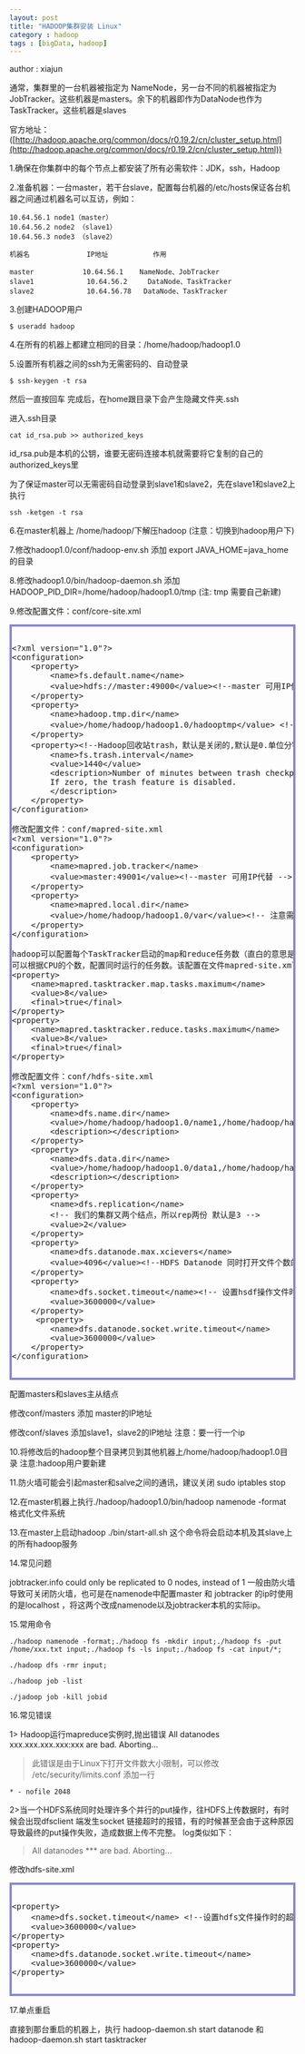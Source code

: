 ```yaml
---
layout: post
title: "HADOOP集群安装 Linux"
category : hadoop
tags : [bigData, hadoop]
---
```

author : xiajun


通常，集群里的一台机器被指定为 NameNode，另一台不同的机器被指定为JobTracker。这些机器是masters。余下的机器即作为DataNode也作为TaskTracker。这些机器是slaves

官方地址：([http://hadoop.apache.org/common/docs/r0.19.2/cn/cluster_setup.html](http://hadoop.apache.org/common/docs/r0.19.2/cn/cluster_setup.html))

1.确保在你集群中的每个节点上都安装了所有必需软件：JDK，ssh，Hadoop

2.准备机器：一台master，若干台slave，配置每台机器的/etc/hosts保证各台机器之间通过机器名可以互访，例如：

    10.64.56.1 node1（master）   
    10.64.56.2 node2 （slave1）   
    10.64.56.3 node3 （slave2）

	机器名              IP地址           作用

	master            10.64.56.1    NameNode、JobTracker
	slave1             10.64.56.2     DataNode、TaskTracker
	slave2             10.64.56.78   DataNode、TaskTracker
3.创建HADOOP用户

    $ useradd hadoop
4.在所有的机器上都建立相同的目录：/home/hadoop/hadoop1.0

5.设置所有机器之间的ssh为无需密码的、自动登录

	$ ssh-keygen -t rsa
然后一直按回车 完成后，在home跟目录下会产生隐藏文件夹.ssh

进入.ssh目录   

	cat id_rsa.pub >> authorized_keys 
 id_rsa.pub是本机的公钥，谁要无密码连接本机就需要将它复制的自己的authorized_keys里

 为了保证master可以无需密码自动登录到slave1和slave2，先在slave1和slave2上执行

	ssh -ketgen -t rsa
6.在master机器上 /home/hadoop/下解压hadoop (注意：切换到hadoop用户下)

7.修改hadoop1.0/conf/hadoop-env.sh 添加 export JAVA_HOME=java_home的目录

8.修改hadoop1.0/bin/hadoop-daemon.sh 添加 HADOOP_PID_DIR=/home/hadoop/hadoop1.0/tmp (注: tmp 需要自己新建)

9.修改配置文件：conf/core-site.xml

<?prettify lang=xml linenums=true?>
<pre class="prettyprint linenums" id="quine" style="border:4px solid #88c">
<xmp>
<?xml version="1.0"?>
<configuration>
	<property>
		<name>fs.default.name</name>
		<value>hdfs://master:49000</value><!--master 可用IP代替 -->
	</property>
	<property>
		<name>hadoop.tmp.dir</name>
		<value>/home/hadoop/hadoop1.0/hadooptmp</value> <!-- 注意需要新建hadooptmp目录 -->
	</property>
	<property><!--Hadoop回收站trash，默认是关闭的,默认是0.单位分钟。这里我设置的是1天（60*24）-->
		<name>fs.trash.interval</name>
		<value>1440</value>
		<description>Number of minutes between trash checkpoints.
		If zero, the trash feature is disabled.
        </description>
	</property>
</configuration>

修改配置文件：conf/mapred-site.xml
<?xml version="1.0"?> 
<configuration> 
	<property> 
		<name>mapred.job.tracker</name> 
		<value>master:49001</value><!--master 可用IP代替 -->
	</property> 
	<property> 
		<name>mapred.local.dir</name> 
		<value>/home/hadoop/hadoop1.0/var</value><!-- 注意需要新建var目录 并附上可执行的权限 重要 -->
	</property> 
</configuration>

hadoop可以配置每个TaskTracker启动的map和reduce任务数（直白的意思是启动多少个线程来同时处理任务）；
可以根据CPU的个数，配置同时运行的任务数。该配置在文件mapred-site.xml中。如果不配置的话，默认个数为2
<property>
	<name>mapred.tasktracker.map.tasks.maximum</name>
	<value>8</value>
	<final>true</final>
</property>
<property>
	<name>mapred.tasktracker.reduce.tasks.maximum</name>
	<value>8</value>
	<final>true</final>
</property> 

修改配置文件：conf/hdfs-site.xml
<?xml version="1.0"?>
<configuration>
	<property>
		<name>dfs.name.dir</name>
		<value>/home/hadoop/hadoop1.0/name1,/home/hadoop/hadoop1.0/name2</value>
		<description></description>
	</property>
	<property>
		<name>dfs.data.dir</name>
		<value>/home/hadoop/hadoop1.0/data1,/home/hadoop/hadoop1.0/data2</value>
		<description></description>
	</property>
	<property>
		<name>dfs.replication</name>
		<!-- 我们的集群又两个结点，所以rep两份 默认是3 -->
		<value>2</value>
	</property>
	<property>
        <name>dfs.datanode.max.xcievers</name>
        <value>4096</value><!--HDFS Datanode 同时打开文件个数的上限-->
    </property>
	<property>
        <name>dfs.socket.timeout</name><!-- 设置hsdf操作文件时的超时时间 如果有hbase最好将hbase的设置和这个一样 -->
        <value>3600000</value>
    </property>
	 <property>
        <name>dfs.datanode.socket.write.timeout</name>
        <value>3600000</value>
    </property>
</configuration>
</xmp>
</pre>
配置masters和slaves主从结点

修改conf/masters 添加 master的IP地址

修改conf/slaves   添加slave1，slave2的IP地址 注意：要一行一个ip

10.将修改后的hadoop整个目录拷贝到其他机器上/home/hadoop/hadoop1.0目录  注意:hadoop用户要新建 

11.防火墙可能会引起master和salve之间的通讯，建议关闭  sudo iptables stop

12.在master机器上执行./hadoop/hadoop1.0/bin/hadoop namenode -format 格式化文件系统

13.在master上启动hadoop ./bin/start-all.sh 这个命令将会启动本机及其slave上的所有hadoop服务

14.常见问题

 jobtracker.info could only be replicated to 0 nodes, instead of 1 一般由防火墙导致可关闭防火墙，也可是在namenode中配置master 和 jobtracker 的ip时使用的是localhost ，将这两个改成namenode以及jobtracker本机的实际ip。

15.常用命令

	./hadoop namenode -format;./hadoop fs -mkdir input;./hadoop fs -put /home/xxx.txt input;./hadoop fs -ls input;./hadoop fs -cat input/*;

	./hadoop dfs -rmr input;

	./hadoop job -list

	./jadoop job -kill jobid
16.常见错误

1> Hadoop运行mapreduce实例时,抛出错误 All datanodes xxx.xxx.xxx.xxx:xxx are bad. Aborting…
> 此错误是由于Linux下打开文件数大小限制，可以修改 /etc/security/limits.conf 添加一行

	* - nofile 2048
2>当一个HDFS系统同时处理许多个并行的put操作，往HDFS上传数据时，有时候会出现dfsclient 端发生socket 链接超时的报错，有的时候甚至会由于这种原因导致最终的put操作失败，造成数据上传不完整。
log类似如下：
>All datanodes  *** are bad. Aborting...

修改hdfs-site.xml

<?prettify lang=xml linenums=true?>
<pre class="prettyprint linenums" id="quine" style="border:4px solid #88c">
<xmp>
<property>
	<name>dfs.socket.timeout</name> <!--设置hdfs文件操作时的超时时间 -->
	<value>3600000</value>
</property>
<property>
	<name>dfs.datanode.socket.write.timeout</name>
	<value>3600000</value>
</property>
</xmp>
</pre>

17.单点重启

直接到那台重启的机器上，执行 hadoop-daemon.sh start datanode  和hadoop-daemon.sh start tasktracker
